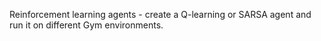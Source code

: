 Reinforcement learning agents - create a Q-learning or SARSA agent and run it on different Gym environments.
